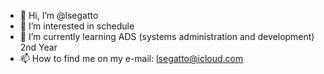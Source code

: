 - 👋 Hi, I’m @lsegatto
- 👀 I’m interested in schedule
- 🌱 I’m currently learning ADS (systems administration and development) 2nd Year
- 📫 How to find me on my e-mail: lsegatto@icloud.com


<!---
lsegatto/lsegatto is a ✨ special ✨ repository because its `README.md` (this file) appears on your GitHub profile.
You can click the Preview link to take a look at your changes.
--->
